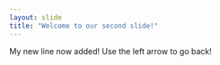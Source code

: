 ```yaml
---
layout: slide
title: "Welcome to our second slide!"
---
```

My new line now added!
Use the left arrow to go back!
